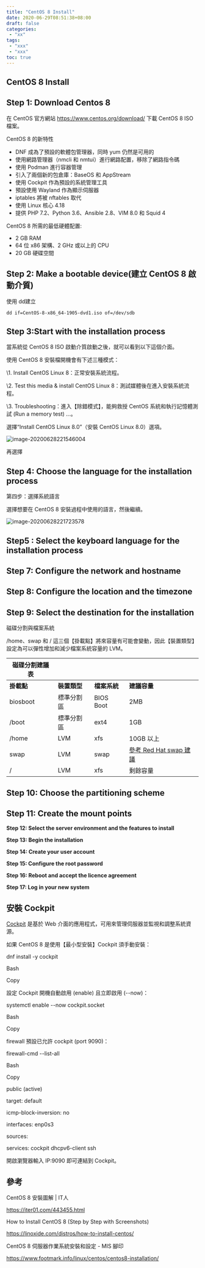 ```yaml
---
title: "CentOS 8 Install"
date: 2020-06-29T08:51:38+08:00
draft: false
categories:
 - "xx"
tags:
 - "xxx"
 - "xxx"
toc: true
---
```


## CentOS 8 Install
<!--more-->


## Step 1: Download Centos 8

在 CentOS 官方網站 https://www.centos.org/download/ 下載 CentOS 8 ISO 檔案。

CentOS 8 的新特性

- DNF 成為了預設的軟體包管理器，同時 yum 仍然是可用的
- 使用網路管理器（nmcli 和 nmtui）進行網路配置，移除了網路指令碼
- 使用 Podman     進行容器管理
- 引入了兩個新的包倉庫：BaseOS 和 AppStream
- 使用     Cockpit 作為預設的系統管理工具
- 預設使用     Wayland 作為顯示伺服器
- iptables 將被 nftables 取代
- 使用 Linux 核心 4.18
- 提供 PHP     7.2、Python 3.6、Ansible 2.8、VIM 8.0 和 Squid 4

CentOS 8 所需的最低硬體配置:

- 2 GB     RAM
- 64 位 x86 架構、2 GHz 或以上的 CPU
- 20 GB 硬碟空間

## Step 2: Make a bootable device(建立 CentOS 8 啟動介質)

使用 dd建立

```
dd if=CentOS-8-x86_64-1905-dvd1.iso of=/dev/sdb
```



## Step 3:Start with the installation process

當系統從 CentOS 8 ISO 啟動介質啟動之後，就可以看到以下這個介面。

使用 CentOS 8 安裝檔開機會有下述三種模式：

\1.   Install CentOS Linux 8：正常安裝系統流程。

\2.   Test this media & install CentOS Linux 8：測試媒體後在進入安裝系統流程。

\3.   Troubleshooting：進入【除錯模式】，能夠救授 CentOS 系統和執行記憶體測試 (Run a memory test) ...。

選擇“Install CentOS Linux 8.0”（安裝 CentOS Linux 8.0）選項。



![image-20200628221546004](C:\Users\Ian\AppData\Roaming\Typora\typora-user-images\image-20200628221546004.png)

再選擇





## Step 4: Choose the language for the installation process

 第四步：選擇系統語言

選擇想要在 CentOS 8 安裝過程中使用的語言，然後繼續。



![image-20200628221723578](C:\Users\Ian\AppData\Roaming\Typora\typora-user-images\image-20200628221723578.png)

## Step5 : Select the keyboard language for the installation process



## Step 7: Configure the network and hostname



## **Step 8: Configure the location and the timezone**





## **Step 9: Select the destination for the installation**

磁碟分割與檔案系統

/home、swap 和 / 這三個【掛載點】將來容量有可能會變動，因此【裝置類型】設定為可以彈性增加和減少檔案系統容量的 LVM。

| 磁碟分割建議表 |              |              |                                                              |
| -------------- | ------------ | ------------ | ------------------------------------------------------------ |
| **掛載點**     | **裝置類型** | **檔案系統** | **建議容量**                                                 |
| biosboot       | 標準分割區   | BIOS Boot    | 2MB                                                          |
| /boot          | 標準分割區   | ext4         | 1GB                                                          |
| /home          | LVM          | xfs          | 10GB 以上                                                    |
| swap           | LVM          | swap         | [參考 Red Hat swap 建議](https://access.redhat.com/documentation/en-us/red_hat_enterprise_linux/8/html/managing_storage_devices/getting-started-with-swap_managing-storage-devices#recommended-system-swap-space_getting-started-with-swap) |
| /              | LVM          | xfs          | 剩餘容量                                                     |

 





## Step 10: Choose the partitioning scheme



## **Step 11: Create the mount points**





**Step 12: Select the server environment and the features to install**



**Step 13: Begin the installation**



**Step 14: Create your user account**



**Step 15: Configure the root password**



**Step 16: Reboot and accept the licence agreement**



**Step 17: Log in your new system**



## 安裝 Cockpit

[Cockpit](https://cockpit-project.org/) 是基於 Web 介面的應用程式，可用來管理伺服器並監視和調整系統資源。

如果 CentOS 8 是使用【最小型安裝】Cockpit 須手動安裝：

dnf install -y cockpit

Bash

Copy

設定 Cockpit 開機自動啟用 (enable) 且立即啟用 (--now)：

systemctl enable --now cockpit.socket

Bash

Copy

firewall 預設已允許 cockpit (port 9090)：

firewall-cmd --list-all

Bash

Copy

public (active)

 target: default

 icmp-block-inversion: no

 interfaces: enp0s3

 sources:

 services: cockpit dhcpv6-client ssh



開啟瀏覽器輸入 IP:9090 即可連結到 Cockpit。

## 參考

CentOS 8 安裝圖解 | IT人

https://iter01.com/443455.html

How to Install CentOS 8 (Step by Step with Screenshots)

https://linoxide.com/distros/how-to-install-centos/

CentOS 8 伺服器作業系統安裝和設定 - MIS 腳印

https://www.footmark.info/linux/centos/centos8-installation/